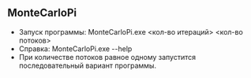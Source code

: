 ## MonteCarloPi
* Запуск программы: MonteCarloPi.exe <кол-во итераций> <кол-во потоков>
* Справка: MonteCarloPi.exe --help
* При количестве потоков равное одному запустится последовательный вариант программы.
